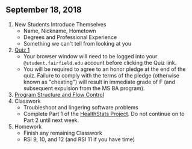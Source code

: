 ## September 18, 2018
1. New Students Introduce Themselves
   - Name, Nickname, Hometown
   - Degrees and Professional Experience
   - Something we can't tell from looking at you
2. [Quiz 1](https://docs.google.com/forms/d/e/1FAIpQLSdMotwfPEgL3j9wVq0WNwZYFU5bDY6h5b45snk0THQUHEA87A/viewform?usp=sf_link)
   - Your browser window will need to be logged into your `@student.fairfield.edu` account before clicking the Quiz link. 
   - You will be required to agree to an honor pledge at the end of the quiz. Failure to comply with the terms of the pledge (otherwise known as "cheating") will result in immediate grade of F (and subsequent expulsion from the MS BA program). 
3. [Program Structure and Flow Control](../Slides/L3_Static_Structure_and_Flow_Control.slides.html)
4. Classwork
   - Troubleshoot and lingering software problems
   - Complete Part 1 of the [HealthStats Project](https://github.com/christopherhuntley/ba505-docs/tree/master/Tutorials/HealthStatsProject). Do not continue on to Part 2 until next week. 
5. Homework
   - Finish any remaining Classwork
   - RSI 9, 10, and 12 (and RSI 11 if you have time)